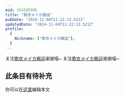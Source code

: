 ```yaml
---
mid: 354185995
title: "歌衣メイカ搬运"
pubDate: "2024-11-04T11:22:13.521Z"
updatedDate: "2024-11-04T11:22:13.521Z"
profile:
  {
    Nickname: ["歌衣メイカ搬运"],
  }
---
```


关注[歌衣メイカ搬运](https://space.bilibili.com/354185995)谢谢喵~ 关注[歌衣メイカ搬运](https://space.bilibili.com/354185995)谢谢喵~

## 此条目有待补充
你可以在[这里](https://github.com/Yuhanawa/VTuber.ICU-Content/edit/master/v/歌衣メイカ搬运/index.md)编辑本文
